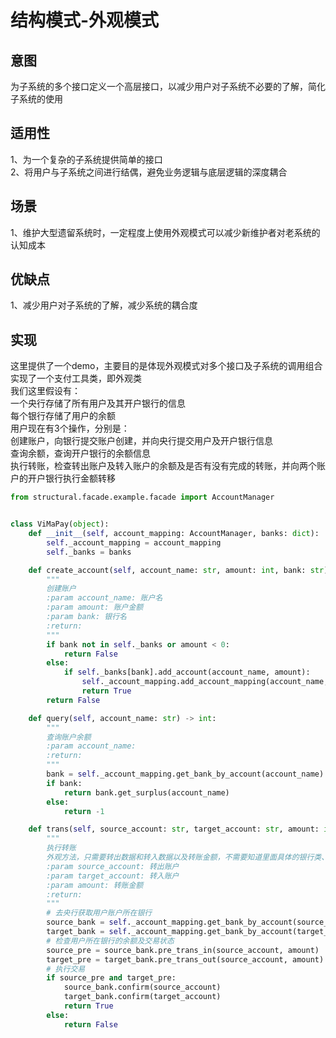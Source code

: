 # 结构模式-外观模式
## 意图
为子系统的多个接口定义一个高层接口，以减少用户对子系统不必要的了解，简化子系统的使用<br/>
## 适用性
1、为一个复杂的子系统提供简单的接口<br/>
2、将用户与子系统之间进行结偶，避免业务逻辑与底层逻辑的深度耦合<br/>
## 场景
1、维护大型遗留系统时，一定程度上使用外观模式可以减少新维护者对老系统的认知成本<br/>
## 优缺点
1、减少用户对子系统的了解，减少系统的耦合度<br/>
## 实现
这里提供了一个demo，主要目的是体现外观模式对多个接口及子系统的调用组合<br/>
实现了一个支付工具类，即外观类<br/>
我们这里假设有：<br/>
一个央行存储了所有用户及其开户银行的信息<br/>
每个银行存储了用户的余额<br/>
用户现在有3个操作，分别是：<br/>
创建账户，向银行提交账户创建，并向央行提交用户及开户银行信息<br/>
查询余额，查询开户银行的余额信息<br/>
执行转账，检查转出账户及转入账户的余额及是否有没有完成的转账，并向两个账户的开户银行执行金额转移<br/>
```python
from structural.facade.example.facade import AccountManager


class ViMaPay(object):
    def __init__(self, account_mapping: AccountManager, banks: dict):
        self._account_mapping = account_mapping
        self._banks = banks

    def create_account(self, account_name: str, amount: int, bank: str) -> bool:
        """
        创建账户
        :param account_name: 账户名
        :param amount: 账户金额
        :param bank: 银行名
        :return:
        """
        if bank not in self._banks or amount < 0:
            return False
        else:
            if self._banks[bank].add_account(account_name, amount):
                self._account_mapping.add_account_mapping(account_name, self._banks[bank])
                return True
        return False

    def query(self, account_name: str) -> int:
        """
        查询账户余额
        :param account_name:
        :return:
        """
        bank = self._account_mapping.get_bank_by_account(account_name)
        if bank:
            return bank.get_surplus(account_name)
        else:
            return -1

    def trans(self, source_account: str, target_account: str, amount: int) -> bool:
        """
        执行转账
        外观方法，只需要转出数据和转入数据以及转账金额，不需要知道里面具体的银行类、央行类、用户类的操作接口
        :param source_account: 转出账户
        :param target_account: 转入账户
        :param amount: 转账金额
        :return:
        """
        # 去央行获取用户账户所在银行
        source_bank = self._account_mapping.get_bank_by_account(source_account)
        target_bank = self._account_mapping.get_bank_by_account(target_account)
        # 检查用户所在银行的余额及交易状态
        source_pre = source_bank.pre_trans_in(source_account, amount)
        target_pre = target_bank.pre_trans_out(source_account, amount)
        # 执行交易
        if source_pre and target_pre:
            source_bank.confirm(source_account)
            target_bank.confirm(target_account)
            return True
        else:
            return False

```